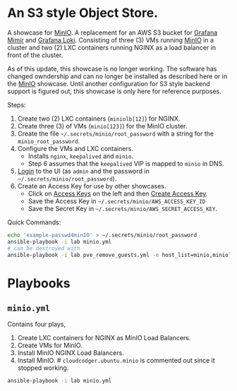 # An S3 style Object Store.

A showcase for [MinIO](https://min.io/). A replacement for an AWS S3 bucket for [Grafana Mimir](https://grafana.com/oss/mimir/) and [Grafana Loki](https://grafana.com/oss/loki/). Consisting of three (3) VMs running [MinIO](https://min.io/) in a cluster and two (2) LXC containers running NGINX as a load balancer in front of the cluster.

As of this update, this showcase is no longer working. The software has changed owndership and can no longer be installed as described here or in the [MinIO](MinIO.md) showcase. Until another configuration for S3 style backend support is figured out, this showcase is only here for reference purposes.

Steps:

1. Create two (2) LXC containers (`miniolb[12]`) for NGINX.
2. Create three (3) of VMs (`minio[123]`) for the MinIO cluster.
3. Create the file `~/.secrets/minio/root_password` with a string for the `minio_root_password`.
4. Configure the VMs and LXC containers.
    - Installs `nginx`, `keepalived` and `minio`.
    - Step 6 assumes that the `keepalived` VIP is mapped to `minio` in DNS.
5. [Login](http://minio/minio/ui/login) to the UI (as `admin` and the password in `~/.secrets/minio/root_password`).
6. Create an Access Key for use by other showcases.
    - Click on [Access Keys](http://minio/minio/ui/access-keys) on the left and then [Create Access Key](http://minio/minio/ui/access-keys/new-account).
    - Save the Access Key in `~/.secrets/minio/AWS_ACCESS_KEY_ID`
    - Save the Secret Key in `~/.secrets/minio/AWS_SECRET_ACCESS_KEY`.

Quick Commands:

```bash
echo 'example-passwd4minIO' > ~/.secrets/minio/root_password
ansible-playbook -i lab minio.yml
# can be destroyed with
ansible-playbook -i lab pve_remove_guests.yml -e host_list=minio,miniolb
```

# Playbooks

## `minio.yml`

Contains four plays,

1. Create LXC containers for NGINX as MinIO Load Balancers.
2. Create VMs for MinIO.
3. Install MinIO NGINX Load Balancers.
4. Install MinIO. # `cloudcodger.ubuntu.minio` is commented out since it stopped working.

```bash
ansible-playbook -i lab minio.yml
```
